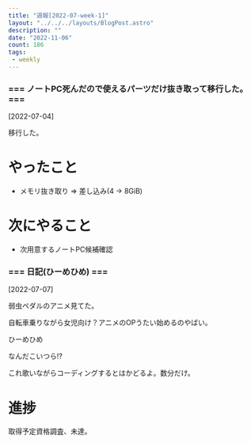 ```yaml
---
title: "週報[2022-07-week-1]"
layout: "../../../layouts/BlogPost.astro"
description: ""
date: "2022-11-06"
count: 186
tags:
 - weekly
---
```





### === ノートPC死んだので使えるパーツだけ抜き取って移行した。 ===

[2022-07-04]

移行した。

# やったこと

* メモリ抜き取り => 差し込み(4 -> 8GiB)

# 次にやること

* 次用意するノートPC候補確認


### === 日記(ひーめひめ) ===

[2022-07-07]

弱虫ペダルのアニメ見てた。

自転車乗りながら女児向け？アニメのOPうたい始めるのやばい。

ひーめひめ

なんだこいつら!?

これ歌いながらコーディングするとはかどるよ。数分だけ。

# 進捗

取得予定資格調査、未達。
